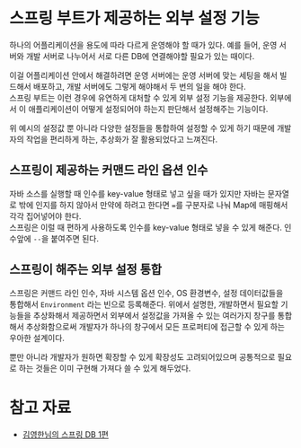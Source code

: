 # 스프링 부트가 제공하는 외부 설정 기능

하나의 어플리케이션을 용도에 따라 다르게 운영해야 할 때가 있다. 예를 들어, 운영 서버와 개발 서버로 나누어서 서로 다른 DB에 연결해야할 필요가 있는 때이다.

이걸 어플리케이션 안에서 해결하려면 운영 서버에는 운영 서버에 맞는 세팅을 해서 빌드해서 배포하고, 개발 서버에도 그렇게 해야해서 두 번의 일을 해야 한다.  
스프링 부트는 이런 경우에 유연하게 대처할 수 있게 외부 설정 기능을 제공한다. 외부에서 이 애플리케이션이 어떻게 설정되어야 하는지 판단해서 설정해주는 기능이다.

위 예시의 설정값 뿐 아니라 다양한 설정들을 통합하여 설정할 수 있게 하기 때문에 개발자의 작업을 편리하게 하는, 추상화가 잘 활용되었다고 느껴진다.

## 스프링이 제공하는 커맨드 라인 옵션 인수

자바 소스를 실행할 때 인수를 key-value 형태로 넣고 싶을 때가 있지만 자바는 문자열로 밖에 인지를 하지 않아서 만약에 하려고 한다면 `=`를 구분자로 나눠 Map에 매핑해서 각각 집어넣어야 한다.  
스프링은 이럴 때 편하게 사용하도록 인수를 key-value 형태로 넣을 수 있게 해준다. 인수앞에 `--`을 붙여주면 된다.

## 스프링이 해주는 외부 설정 통합

스프링은 커맨드 라인 인수, 자바 시스템 옵션 인수, OS 환경변수, 설정 데이터값들을 통합해서 `Environment` 라는 빈으로 등록해준다. 위에서 설명한, 개발하면서 필요할 기능들을 추상화해서 제공하면서 외부에서 설정값을 가져올 수 있는 여러가지 창구를 통합해서 추상화함으로써 개발자가 하나의 창구에서 모든 프로퍼티에 접근할 수 있게 하는 우아한 설계이다.  

뿐만 아니라 개발자가 원하면 확장할 수 있게 확장성도 고려되어있으며 공통적으로 필요로 하는 것들은 이미 구현해 가져다 쓸 수 있게 해두었다. 

# 참고 자료
- [김영한님의 스프링 DB 1편](https://www.inflearn.com/course/%EC%8A%A4%ED%94%84%EB%A7%81-db-1/dashboard)